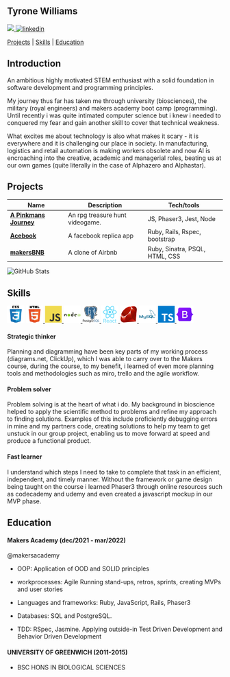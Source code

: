 ## Tyrone Williams

<a href="https://www.codewars.com/users/Coding_rush">
        <img src="https://img.shields.io/badge/CodeWars-%23AD2C27?style=for-the-badge&logo=codewars&logoColor=white" />
    </a>
    <a href="www.linkedin.com/in/tyrone-williams-ba4a0a219">
        <img alt="linkedin" title="My LinkedIn Page" src="https://img.shields.io/badge/LinkedIn-0077B5?style=for-the-badge&logo=linkedin&logoColor=white" />
        </a>

[Projects](#projects) | [Skills](#skills) | [Education](#Education)

## Introduction

An ambitious highly motivated STEM enthusiast with a solid foundation in software development and programming principles.

My journey thus far has taken me through university (biosciences), the military (royal engineers) and makers academy boot camp (programming). Until recently i was quite intimated computer science but i knew i needed to conquered my fear and gain another skill to cover that technical weakness.

What excites me about technology is also what makes it scary - it is everywhere and it is challenging our place in society. In manufacturing, logistics and retail automation is making workers obsolete and now AI is encroaching into the creative, academic and managerial roles, beating us at our own games (quite literally in the case of Alphazero and Alphastar).

## Projects

| Name                                                                     | Description                     | Tech/tools                     |
| ------------------------------------------------------------------------ | ------------------------------- | ------------------------------ |
| **[A Pinkmans Journey](https://github.com/TMWcodes/A-Pinkmans-Journey)** | An rpg treasure hunt videogame. | JS, Phaser3, Jest, Node        |
| **[Acebook](https://github.com/TMWcodes/acebook-CHATS)**                 | A facebook replica app          | Ruby, Rails, Rspec, bootstrap  |
| **[makersBNB](https://github.com/TMWcodes/Makersbnb)**                   | A clone of Airbnb               | Ruby, Sinatra, PSQL, HTML, CSS |

![GitHub Stats](https://github-readme-stats.vercel.app/api?username=TMWcodes&theme=radical)

## Skills

<p>
 <img src="https://raw.githubusercontent.com/devicons/devicon/master/icons/css3/css3-original-wordmark.svg" alt="css3" width="40" height="40"/> </a> <a  <img src="https://www.vectorlogo.zone/logos/git-scm/git-scm-icon.svg" alt="git" width="40" height="40"/> </a>  </a> <a href="https://www.w3.org/html/" target="_blank"> <img src="https://raw.githubusercontent.com/devicons/devicon/master/icons/html5/html5-original-wordmark.svg" alt="html5" width="40" height="40"/> </a>  <a href="https://developer.mozilla.org/en-US/docs/Web/JavaScript" target="_blank"> <img src="https://raw.githubusercontent.com/devicons/devicon/master/icons/javascript/javascript-original.svg" alt="javascript" width="40" height="40"/> </a> <a href="https://nodejs.org" target="_blank"> <img src="https://raw.githubusercontent.com/devicons/devicon/master/icons/nodejs/nodejs-original-wordmark.svg" alt="nodejs" width="40" height="40"/> </a> <a href="https://www.postgresql.org" target="_blank"> <img src="https://raw.githubusercontent.com/devicons/devicon/master/icons/postgresql/postgresql-original-wordmark.svg" alt="postgresql" width="40" height="40"/> </a> <a href="https://reactjs.org/" target="_blank"> <img src="https://raw.githubusercontent.com/devicons/devicon/master/icons/react/react-original-wordmark.svg" alt="react" width="40" height="40"/> </a>  <a href="https://www.ruby-lang.org/en/" target="_blank"> <img src="https://raw.githubusercontent.com/devicons/devicon/master/icons/ruby/ruby-original.svg" alt="ruby" width="40" height="40"/> </a> <a href="https://dev.mysql.com/doc/" target="_blank"> <img src="https://raw.githubusercontent.com/devicons/devicon/master/icons/mysql/mysql-plain-wordmark.svg" alt="mysql" width="40" height="40"/> </a>  <a href="https://www.typescriptlang.org/" target="_blank"> <img src="https://github.com/devicons/devicon/blob/master/icons/typescript/typescript-original.svg" alt="typescript" width="40" height="40"/> </a> 
  <a href="https://getbootstrap.com/" target="_blank"> <img src="https://github.com/devicons/devicon/blob/master/icons/bootstrap/bootstrap-original.svg" alt="bootstrap" width="40" height="40"/> </a> 
 </p>

#### Strategic thinker

Planning and diagramming have been key parts of my working process (diagrams.net, ClickUp), which I was able to carry over to the Makers course, during the course, to my benefit, i learned of even more planning tools and methodologies such as miro, trello and the agile workflow.

#### Problem solver

Problem solving is at the heart of what i do. My background in bioscience helped to apply the scientific method to problems and refine my approach to finding solutions. Examples of this include proficiently debugging errors in mine and my partners code, creating solutions to help my team to get unstuck in our group project, enabling us to move forward at speed and produce a functional product.

#### Fast learner

I understand which steps I need to take to complete that task in an efficient, independent, and timely manner.
Without the framework or game design being taught on the course i learned Phaser3 through online resources such as codecademy and udemy and even created a javascript mockup in our MVP phase.

## Education

#### Makers Academy (dec/2021 - mar/2022)

@makersacademy

- OOP: Application of OOD and SOLID principles
- workprocesses: Agile
  Running stand-ups, retros, sprints, creating MVPs and user stories

- Languages and frameworks: Ruby, JavaScript, Rails, Phaser3
- Databases: SQL and PostgreSQL.
- TDD: RSpec, Jasmine.
  Applying outside-in Test Driven Development and Behavior Driven Development

#### UNIVERSITY OF GREENWICH (2011-2015)

- BSC HONS IN BIOLOGICAL SCIENCES

<!-- ## Work Experience

**myHermes** (09/21 - 12/21)
CSA

- Policy compliance.
- Logistics loss investigation

**British Army** (03/15 - 02/19)
GEO ANALYST

- Utilizing geographical information systems (GIS) to create
and edit maps.
- Disseminating geo-data to different points
of interest.
- Field Engineering, navigation, and casualty training.


**TMR** (05/18 - 01/19)
_COORDINATOR_

- Posting online advertisements.
- Hitting recruitment targets.
- Tracking employee metrics.
- Responding to applications and conducting interviews.


## Hobbies

Video games, Gardening. -->
